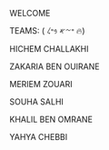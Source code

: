 WELCOME 

TEAMS:                (     𐤏𐤆𐤀 𐤁𐤏𐤋 🔥)

HICHEM CHALLAKHI

ZAKARIA BEN OUIRANE

MERIEM ZOUARI

SOUHA SALHI

KHALIL BEN OMRANE

YAHYA CHEBBI
